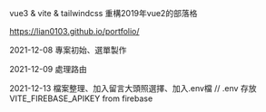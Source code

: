 vue3 & vite & tailwindcss 重構2019年vue2的部落格

https://lian0103.github.io/portfolio/

2021-12-08 專案初始、選單製作

2021-12-09 處理路由

2021-12-13 檔案整理、加入留言大頭照選擇、加入.env檔
// .env 存放 VITE_FIREBASE_APIKEY from firebase
